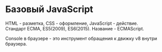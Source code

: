 # Базовый JavaScript

HTML - разметка, CSS - оформление, JavaScript - действие.<br />
Стандарт ECMA, ES5(2009), ES6(2015). Название - ECMAScript.

Console в браузере - это инструмент обращения к движку v8 внутри браузера.

